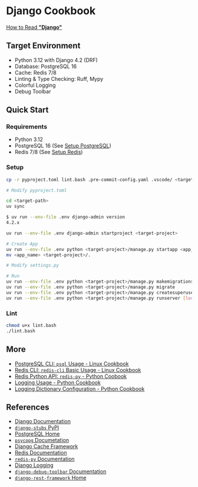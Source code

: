 # Django Cookbook

[How to Read **"Django"**](https://lucas-six.github.io/django-cookbook/audio/django_pronunciation.mp3)

## Target Environment

- Python 3.12 with Django 4.2 (DRF)
- Database: PostgreSQL 16
- Cache: Redis 7/8
- Linting & Type Checking: Ruff, Mypy
- Colorful Logging
- Debug Toolbar

## Quick Start

### Requirements

- Python 3.12
- PostgreSQL 16 (See [Setup PostgreSQL](https://lucas-six.github.io/linux-cookbook/cookbook/admin/postgresql/postgresql_setup))
- Redis 7/8 (See [Setup Redis](https://lucas-six.github.io/linux-cookbook/cookbook/admin/redis/redis_setup))

### Setup

```bash
cp -r pyproject.toml lint.bash .pre-commit-config.yaml .vscode/ <target-path>

# Modify pyproject.toml

cd <target-path>
uv sync

$ uv run --env-file .env django-admin version
4.2.x

uv run --env-file .env django-admin startproject <target-project>

# Create App
uv run --env-file .env python <target-project>/manage.py startapp <app_name>
mv <app_name> <target-project>/.

# Modify settings.py

# Run
uv run --env-file .env python <target-project>/manage.py makemigrations
uv run --env-file .env python <target-project>/manage.py migrate
uv run --env-file .env python <target-project>/manage.py createsuperuser
uv run --env-file .env python <target-project>/manage.py runserver [localhost:8000]
```

### Lint

```bash
chmod u+x lint.bash
./lint.bash
```

## More

- [PostgreSQL CLI: `psql` Usage - Linux Cookbook](https://lucas-six.github.io/linux-cookbook/cookbook/admin/postgresql/postgresql_usage)
- [Redis CLI: `redis-cli` Basic Usage - Linux Cookbook](https://lucas-six.github.io/linux-cookbook/cookbook/admin/redis/redis_usage_basic)
- [Redis Python API: `redis-py` - Python Coobook](https://lucas-six.github.io/python-cookbook/cookbook/system_services/redis)
- [Logging Usage - Python Cookbook](https://lucas-six.github.io/python-cookbook/cookbook//core/logging/logging_usage)
- [Logging Dictionary Configuration - Python Cookbook](https://lucas-six.github.io/python-cookbook/cookbook//core/logging/logging_dict_config)

## References

- [Django Documentation](https://docs.djangoproject.com/)
- [`django-stubs` PyPI](https://pypi.org/project/django-stubs/)
- [PostgreSQL Home](https://www.postgresql.org/)
- [`psycopg` Documetation](https://www.psycopg.org/psycopg3/docs/)
- [Django Cache Framework](https://docs.djangoproject.com/en/4.2/topics/cache/)
- [Redis Documentation](https://redis.io/docs/)
- [`redis-py` Documentation](https://redis.readthedocs.io/en/latest/)
- [Django Logging](https://docs.djangoproject.com/en/4.2/topics/logging/)
- [`django-debug-toolbar` Documentation](https://django-debug-toolbar.readthedocs.io/en/latest/)
- [`django-rest-framework` Home](https://www.django-rest-framework.org/)
